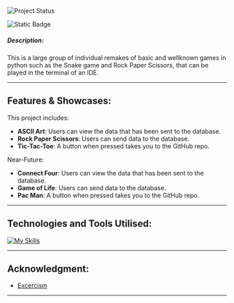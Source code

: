 
<div align="center">
 
</div>

![Project Status](https://img.shields.io/badge/status-in_progress-brightgreen)

![Static Badge](https://img.shields.io/badge/made_with-python-blue)

##### **Description**:
This is a large group of individual remakes of basic and wellknown games in python such as the Snake game and Rock Paper Scissors, that can be played in the terminal of an IDE.

----
## Features & Showcases:
This project includes:
- **ASCII Art**: Users can view the data that has been sent to the database.
- **Rock Paper Scissors**: Users can send data to the database.
- **Tic-Tac-Toe**: A button when pressed takes you to the GitHub repo.

Near-Future:
- **Connect Four**: Users can view the data that has been sent to the database.
- **Game of Life**: Users can send data to the database.
- **Pac Man**: A button when pressed takes you to the GitHub repo.

----
## Technologies and Tools Utilised:


[![My Skills](https://skillicons.dev/icons?i=python,vscode)](https://skillicons.dev)

---
## Acknowledgment:

- [Excercism](https://exercism.org)

---